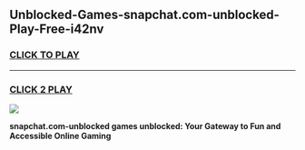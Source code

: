 
## Unblocked-Games-snapchat.com-unblocked-Play-Free-i42nv
<h3>
<a href="https://premium76.site?title=snapchat.com-unblocked&ref=23A">CLICK TO PLAY</a></h3>
<hr>

<h3>
<a href="https://premium76.site?title=snapchat.com-unblocked&ref=23A">CLICK 2 PLAY</a>
  
</h3>

<a href="https://premium76.site?title=snapchat.com-unblocked&ref=23A"><img src="https://clearcache.store/games.png"></a>


**snapchat.com-unblocked games unblocked: Your Gateway to Fun and Accessible Online Gaming**
